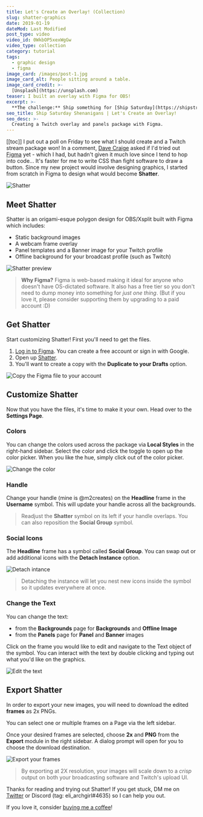```yaml
---
title: Let's Create an Overlay! (Collection)
slug: shatter-graphics
date: 2019-01-19
dateMod: Last Modified
post_type: video
video_id: 0WkbOP5xexWgGw
video_type: collection
category: tutorial
tags:
  - graphic design
  - figma
image_card: /images/post-1.jpg
image_card_alt: People sitting around a table.
image_card_credit: >-
  [Unsplash](https://unsplash.com)
teaser: I built an overlay with Figma for OBS!
excerpt: >-
  **The challenge:** Ship something for [Ship Saturday](https://shipstreams.com/events/ship-saturday) by [Shipstreams](https://shipstreams.com/)!
seo_title: Ship Saturday Shenanigans | Let's Create an Overlay!
seo_desc: >-
  Creating a Twitch overlay and panels package with Figma.
---
```

[[toc]]
I put out a poll on Friday to see what I should create and a Twitch stream package won! In a comment, [Dave Craige](https://twitter.com/davecraige) asked if I'd tried out [Figma](https://www.figma.com/) yet - which I had, but hadn't given it much love since I tend to hop into code... It's faster for me to write CSS than fight software to draw a button. Since my new project would involve designing graphics, I started from scratch in Figma to design what would become **Shatter**.

![Shatter](https://blog.melaniemagdalena.com/images/Shatter-Promo.png)

## Meet Shatter

Shatter is an origami-esque polygon design for OBS/Xsplit built with Figma which includes:
- Static background images
- A webcam frame overlay
- Panel templates and a Banner image for your Twitch profile
- Offline background for your broadcast profile (such as Twitch)

![Shatter preview](https://blog.melaniemagdalena.com/images/shatter-content.jpg "Shatter preview")

> **Why Figma?** Figma is web-based making it ideal for anyone who doesn't have OS-dictated software. It also has a free tier so you don't need to dump money into something for *just one thing*. (But if you love it, please consider supporting them by upgrading to a paid account :D)

## Get Shatter

Start customizing Shatter! First you'll need to get the files.

1. [Log in to Figma](https://www.figma.com/). You can create a free account or sign in with Google.
2. Open up [Shatter](https://www.figma.com/file/XYJX8SQuTukUesDWlNGgqrKa/Shatter-Stream-Package?node-id=7%3A742).
3. You'll want to create a copy with the **Duplicate to your Drafts** option.

![Copy the Figma file to your account](https://blog.melaniemagdalena.com/images/figma-duplicate.png "Duplicate file")

## Customize Shatter

Now that you have the files, it's time to make it your own. Head over to the **Settings Page**.

### Colors

You can change the colors used across the package via **Local Styles** in the right-hand sidebar. Select the color and click the toggle to open up the color picker. When you like the hue, simply click out of the color picker.

![Change the color](https://blog.melaniemagdalena.com/images/figma-color-swap.gif "Change the color")

### Handle

Change your handle (mine is @m2creates) on the **Headline** frame in the **Username** symbol. This will update your handle across all the backgrounds.
> Readjust the **Shatter** symbol on its left if your handle overlaps. You can also reposition the **Social Group** symbol.

### Social Icons

The **Headline** frame has a symbol called **Social Group**. You can swap out or add additional icons with the **Detach Instance** option.

![Detach intance](https://blog.melaniemagdalena.com/images/figma-detach-instance.png "Detach instance")

> Detaching the instance will let you nest new icons inside the symbol so it updates everywhere at once.

### Change the Text

You can change the text:
- from the **Backgrounds** page for **Backgrounds** and **Offline Image**
- from the **Panels** page for **Panel** and **Banner** images

Click on the frame you would like to edit and navigate to the Text object of the symbol. You can interact with the text by double clicking and typing out what you'd like on the graphics.

![Edit the text](https://blog.melaniemagdalena.com/images/figma-text-edit.gif "Edit the text")

## Export Shatter

In order to export your new images, you will need to download the edited **frames** as 2x PNGs.

You can select one or multiple frames on a Page via the left sidebar.

Once your desired frames are selected, choose **2x** and **PNG** from the **Export** module in the right sidebar. A dialog prompt will open for you to choose the download destination.

![Export your frames](https://blog.melaniemagdalena.com/images/figma-2x-export.png "Export frames at 2x for PNG")

> By exporting at 2X resolution, your images will scale down to a *crisp* output on both your broadcasting software and Twitch's upload UI.

Thanks for reading and trying out Shatter! If you get stuck, DM me on [Twitter](https://twitter.com/messages/1232581862-1232581862?recipient_id=1232581862&text=) or Discord (tag: eli_archgirl#4635) so I can help you out.

If you love it, consider [buying me a coffee](https://www.buymeacoffee.com/m2)!
